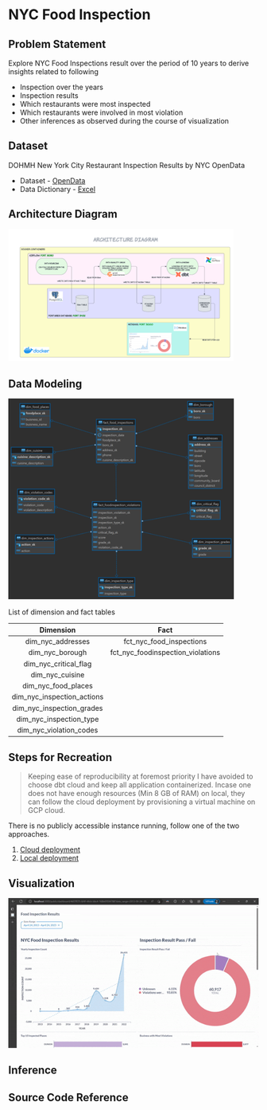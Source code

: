 # NYC Food Inspection


## Problem Statement
Explore NYC Food Inspections result over the period of 10 years to derive insights related to following
* Inspection over the years
* Inspection results
* Which restaurants were most inspected
* Which restaurants were involved in most violation
* Other inferences as observed during the course of visualization

## Dataset

DOHMH New York City Restaurant Inspection Results by NYC OpenData

* Dataset - [OpenData](https://data.cityofnewyork.us/Health/DOHMH-New-York-City-Restaurant-Inspection-Results/43nn-pn8j)
* Data Dictionary - [Excel](https://data.cityofnewyork.us/api/views/43nn-pn8j/files/ec33d2c8-81f5-499a-a238-0213a38239cd?download=true&filename=RestaurantInspectionDataDictionary_09242018.xlsx)

## Architecture Diagram

<img src=images/arch.png width="90%" height="50%">

## Data Modeling

<img src=images/dim.png width="90%" height="50%">

List of dimension and fact tables 

|        **Dimension**       |              **Fact**             |
|:--------------------------:|:---------------------------------:|
| dim_nyc_addresses          | fct_nyc_food_inspections          |
| dim_nyc_borough            | fct_nyc_foodinspection_violations |
| dim_nyc_critical_flag      |                                   |
| dim_nyc_cuisine            |                                   |
| dim_nyc_food_places        |                                   |
| dim_nyc_inspection_actions |                                   |
| dim_nyc_inspection_grades  |                                   |
| dim_nyc_inspection_type    |                                   |
| dim_nyc_violation_codes    |                                   |


## Steps for Recreation

> Keeping ease of reproducibility at foremost priority I have avoided to choose dbt cloud and keep all application containerized. Incase one does not have enough resources (Min 8 GB of RAM) on local, they can follow the cloud deployment by provisioning a virtual machine on GCP cloud.

There is no publicly accessible instance running, follow one of the two approaches.

1. [Cloud deployment](terraform/README.md)
2. [Local deployment](docs/local_deploy.md)


## Visualization

![arch](images/dashboard.gif)


## Inference


## Source Code Reference

